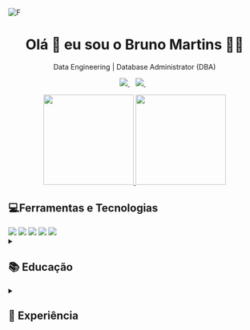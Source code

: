 ![F](https://media2.giphy.com/media/RbDKaczqWovIugyJmW/200w.webp?cid=ecf05e47plugzb9nlk6d5p254ybgdzwfdfwiel87j0v41kzz&rid=200w.webp&ct=g)

<h1 align='center'>
  Olá 👋 eu sou o Bruno Martins 👨‍💻
</h1>

<p align='center'>
  Data Engineering | Database Administrator (DBA)
</p>

<p align='center'>
    <a href="https://www.linkedin.com/in/brunomsk9/">
    <img src="https://img.shields.io/badge/linkedin-%230077B5.svg?&style=for-the-badge&logo=linkedin&logoColor=white" />
  </a>&nbsp;&nbsp;
  <a href = "mailto:brunomsk9@gmail.com">
    <img src="https://img.shields.io/badge/Gmail-D14836?style=for-the-badge&logo=gmail&logoColor=white" />        
  </a>&nbsp;&nbsp; 
</p>

<p align='center'>
  <a href="https://github.com/brunomsk9">
  <img height="180em" src="https://github-readme-stats.vercel.app/api/top-langs/?username=brunomsk9&layout=compact&langs_count=7&theme=dracula"/>
  <img height="180em" src="https://github-readme-stats.vercel.app/api?username=brunomsk9&show_icons=true&theme=dracula&include_all_commits=true&count_private=true"/>
  </a>
</p>


<div>
<h2>💻Ferramentas e Tecnologias</h2>
  <a>
    <img src="https://img.shields.io/badge/Microsoft%20SQL%20Server-CC2927?style=for-the-badge&logo=microsoft%20sql%20server&logoColor=white">
    <img src="https://img.shields.io/badge/MySQL-005C84?style=for-the-badge&logo=mysql&logoColor=white"/>
    <img src="https://img.shields.io/badge/PostgreSQL-316192?style=for-the-badge&logo=postgresql&logoColor=white">
    <img src="https://img.shields.io/badge/Google_Cloud-4285F4?style=for-the-badge&logo=google-cloud&logoColor=white">
    <img src="https://img.shields.io/badge/Pandas-2C2D72?style=for-the-badge&logo=pandas&logoColor=white">
  </a>
</div>

<details>
<summary><h2>📚 Educação</h2></summary>

- 📖 **Sistemas de Informação**\
📆 2012 - 2015\
📍 **Uniceplac - Centro Universitário** Gama - DF, Brazil

- 📖 **Pós Graduação em Banco de Dados e Bussines Intelligence com Ênfase em Software Livre**\
📆 2019 - 2020\
📍 **Senac** Asa Sul - DF, Brazil
</details>

<!-- Inicio Experiencia -->

<details>
<summary><h2>🥅 Experiência</h2></summary>
  
<img align="right" src="https://img.shields.io/badge/Xamarin%20Forms-3498DB?logo=xamarin&logoColor=white" />

- 👨‍💻 **Data Engineer**\
📆 2022 - momento\
📍 **Eleva Educação** - Brazil
</details>
<!-- Fim Experiencia -->
  

